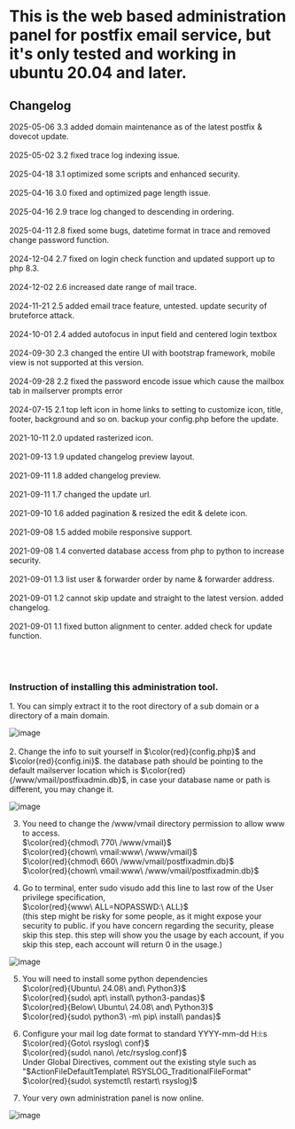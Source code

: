 <h1>This is the web based administration panel for postfix email service, but it's only tested and working in ubuntu 20.04 and later.</h1>

<h2>Changelog</h2>
2025-05-06 3.3 added domain maintenance as of the latest postfix & dovecot update.<br/><br/>
2025-05-02 3.2 fixed trace log indexing issue.<br/><br/>
2025-04-18 3.1 optimized some scripts and enhanced security.<br/><br/>
2025-04-16 3.0 fixed and optimized page length issue.<br/><br/>
2025-04-16 2.9 trace log changed to descending in ordering.<br/><br/>
2025-04-11 2.8 fixed some bugs, datetime format in trace and removed change password function.<br/><br/>
2024-12-04 2.7 fixed on login check function and updated support up to php 8.3.<br/><br/>
2024-12-02 2.6 increased date range of mail trace.<br/><br/>
2024-11-21 2.5 added email trace feature, untested. update security of bruteforce attack.<br/><br/>
2024-10-01 2.4 added autofocus in input field and centered login textbox<br/><br/>
2024-09-30 2.3 changed the entire UI with bootstrap framework, mobile view is not supported at this version.<br/><br/>
2024-09-28 2.2 fixed the password encode issue which cause the mailbox tab in mailserver prompts error<br/><br/>
2024-07-15 2.1 top left icon in home links to setting to customize icon, title, footer, background and so on. backup your config.php before the update.<br/><br/>
2021-10-11 2.0 updated rasterized icon.<br/><br/>
2021-09-13 1.9 updated changelog preview layout.<br/><br/>
2021-09-11 1.8 added changelog preview.<br/><br/>
2021-09-11 1.7 changed the update url.<br/><br/>
2021-09-10 1.6 added pagination & resized the edit & delete icon.<br/><br/>
2021-09-08 1.5 added mobile responsive support.<br/><br/>
2021-09-08 1.4 converted database access from php to python to increase security.<br/><br/>
2021-09-01 1.3 list user & forwarder order by name & forwarder address.<br/><br/>
2021-09-01 1.2 cannot skip update and straight to the latest version. added changelog.<br/><br/>
2021-09-01 1.1 fixed button alignment to center. added check for update function.<br/><br/>
<br/><br/>
<h3>Instruction of installing this administration tool.</h3>
1. You can simply extract it to the root directory of a sub domain or a directory of a main domain.

![image](https://github.com/user-attachments/assets/31eb9593-e2c4-4b03-9315-2196f4471507)
<br/><br/>
2. Change the info to suit yourself in $\color{red}{config.php}$ and $\color{red}{config.ini}$. the database path should be pointing to the default mailserver location which is $\color{red}{/www/vmail/postfixadmin.db}$, in case your database name or path is different, you may change it.

![image](https://github.com/user-attachments/assets/7afe3ea4-cba5-40d6-8a5f-f67d3f1c81b6)

3. You need to change the /www/vmail directory permission to allow www to access.<br/>
$\color{red}{chmod\ 770\ /www/vmail}$<br/>
$\color{red}{chown\ vmail:www\ /www/vmail}$<br/>
$\color{red}{chmod\ 660\ /www/vmail/postfixadmin.db}$<br/>
$\color{red}{chown\ vmail:www\ /www/vmail/postfixadmin.db}$<br/>


4. Go to terminal, enter sudo visudo
add this line to last row of the User privilege specification,<br/>
$\color{red}{www\ ALL=NOPASSWD:\ ALL}$<br/>
(this step might be risky for some people, as it might expose your security to public. if you have concern regarding the security, please skip this step. this step will show you the usage by each account, if you skip this step, each account will return 0 in the usage.)

![image](https://github.com/user-attachments/assets/ee0bccd6-b410-4ca1-8b3c-2abcd1397ca1)

5. You will need to install some python dependencies<br/>
$\color{red}{Ubuntu\ 24.08\ and\ Python3}$<br/>
$\color{red}{sudo\ apt\ install\ python3-pandas}$<br/>
$\color{red}{Below\ Ubuntu\ 24.08\ and\ Python3}$<br/>
$\color{red}{sudo\ python3\ -m\ pip\ install\ pandas}$<br/>

6. Configure your mail log date format to standard YYYY-mm-dd H:i:s<br/>
$\color{red}{Goto\ rsyslog\ conf}$<br/>
$\color{red}{sudo\ nano\ /etc/rsyslog.conf}$<br/>
Under Global Directives, comment out the existing style such as "$ActionFileDefaultTemplate\ RSYSLOG_TraditionalFileFormat"<br/>
$\color{red}{sudo\ systemctl\ restart\ rsyslog}$<br/>

7. Your very own administration panel is now online.

![image](https://github.com/user-attachments/assets/d2b8ab27-1aec-419f-8552-45069f6ae2f0)


